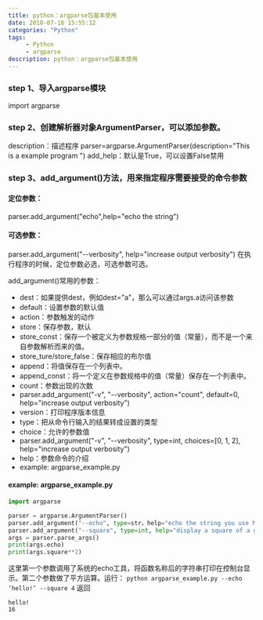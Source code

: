 ```yaml
---
title: python：argparse包基本使用
date: 2018-07-16 15:55:12
categories: "Python"
tags:
     - Python
     - argparse
description: python：argparse包基本使用
---
```


### step 1、导入argparse模块
import argparse

### step 2、创建解析器对象ArgumentParser，可以添加参数。
description：描述程序
parser=argparse.ArgumentParser(description="This is a example program ")
add_help：默认是True，可以设置False禁用

### step 3、add_argument()方法，用来指定程序需要接受的命令参数
#### 定位参数：
parser.add_argument("echo",help="echo the string")
#### 可选参数：
parser.add_argument("--verbosity", help="increase output verbosity")
在执行程序的时候，定位参数必选，可选参数可选。


<!--more-->

add_argument()常用的参数：
* dest：如果提供dest，例如dest="a"，那么可以通过args.a访问该参数
* default：设置参数的默认值
* action：参数触发的动作
* store：保存参数，默认
* store_const：保存一个被定义为参数规格一部分的值（常量），而不是一个来自参数解析而来的值。
* store_ture/store_false：保存相应的布尔值
* append：将值保存在一个列表中。
* append_const：将一个定义在参数规格中的值（常量）保存在一个列表中。
* count：参数出现的次数
* parser.add_argument("-v", "--verbosity", action="count", default=0, help="increase output verbosity")
* version：打印程序版本信息
* type：把从命令行输入的结果转成设置的类型
* choice：允许的参数值
* parser.add_argument("-v", "--verbosity", type=int, choices=[0, 1, 2], help="increase output verbosity")
* help：参数命令的介绍
* example: argparse_example.py

#### example: argparse_example.py
```python
import argparse

parser = argparse.ArgumentParser()
parser.add_argument("--echo", type=str，help="echo the string you use here")
parser.add_argument("--square", type=int, help="display a square of a given number")
args = parser.parse_args()
print(args.echo)
print(args.square**2)
```
这里第一个参数调用了系统的echo工具，将函数名称后的字符串打印在控制台显示。第二个参数做了平方运算。运行：
`python argparse_example.py --echo ‘hello!’ --square 4`
返回
```
hello!
16
```
